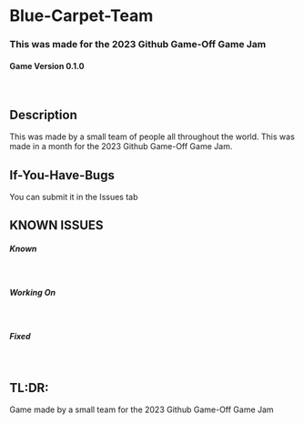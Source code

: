 # Blue-Carpet-Team
### This was made for the 2023 Github Game-Off Game Jam
#### Game Version 0.1.0
<br>

## Description
This was made by a small team of people all throughout the world. This was made in a month for the 2023 Github Game-Off Game Jam.
<br>

## If-You-Have-Bugs
You can submit it in the Issues tab
<br>

## KNOWN ISSUES
##### Known
<br>

##### Working On
<br>

##### Fixed

<br>

## TL:DR:
Game made by a small team for the 2023 Github Game-Off Game Jam
